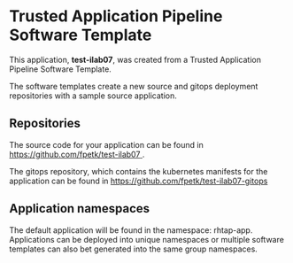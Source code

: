 # Trusted Application Pipeline Software Template

This application, **test-ilab07**, was created from a Trusted Application Pipeline Software Template.

The software templates create a new source and gitops deployment repositories with a sample source application. 

## Repositories

The source code for your application can be found in [https://github.com/fpetk/test-ilab07 ](https://github.com/fpetk/test-ilab07 ).
 
The gitops repository, which contains the kubernetes manifests for the application can be found in 
[https://github.com/fpetk/test-ilab07-gitops ](https://github.com/fpetk/test-ilab07-gitops ) 

## Application namespaces 

The default application will be found in the namespace: rhtap-app. Applications can be deployed into unique namespaces or multiple software templates can also bet generated into the same group namespaces.  